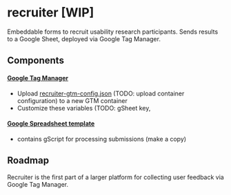 # recruiter [WIP]
Embeddable forms to recruit usability research participants. Sends results to a Google Sheet, deployed via Google Tag Manager.

## Components

#### [Google Tag Manager](https://tagmanager.google.com)
- Upload [recruiter-gtm-config.json]() (TODO: upload container configuration) to a new GTM container
- Customize these variables (TODO: gSheet key, 

#### [Google Spreadsheet template](https://docs.google.com/a/gsa.gov/spreadsheets/d/14vquDC_hCroparaee6dcYzMfR-VAPUeZskLwS3IBhpU/edit?usp=sharing) 
- contains gScript for processing submissions (make a copy)

## Roadmap
Recruiter is the first part of a larger platform for collecting user feedback via Google Tag Manager.
